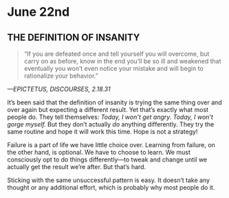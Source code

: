 # June 22nd
## THE DEFINITION OF INSANITY

> “If you are defeated once and tell yourself you will overcome, but carry on as before, know in the end you’ll be so ill and weakened that eventually you won’t even notice your mistake and will begin to rationalize your behavior.”

*—EPICTETUS, DISCOURSES, 2.18.31*

It’s been said that the definition of insanity is trying the same thing over and over again but expecting a different result. Yet that’s exactly what most people do. They tell themselves: *Today, I won’t get angry. Today, I won’t gorge myself.* But they don’t actually *do* anything differently. They try the same routine and hope it will work this time. Hope is not a strategy!

Failure is a part of life we have little choice over. Learning from failure, on the other hand, is optional. We have to choose to learn. We must consciously opt to do things differently—to tweak and change until we actually get the result we’re after. But that’s hard.

Sticking with the same unsuccessful pattern is easy. It doesn’t take any thought or any additional effort, which is probably why most people do it.

